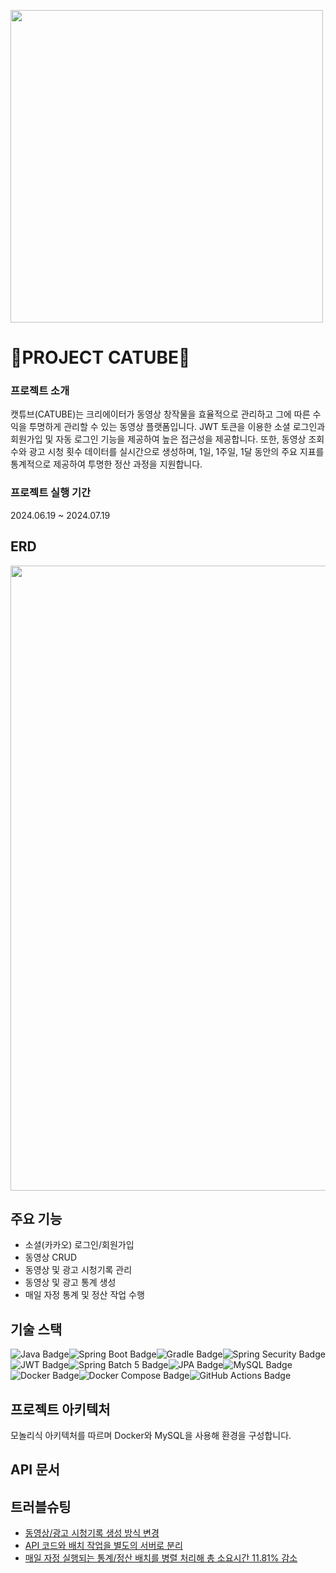 <p align="left">
  <img src="https://postfiles.pstatic.net/MjAyNDA3MjBfMjM0/MDAxNzIxNDEwNDExMDUz.CKXpW2vWbk0CpB2vtjDPlnixI046ROcbx28qJ6heHbog.ShKsdHjEK7f0I2penVHVqeNcT-5fPCIjMG56lOQbt4wg.PNG/SE-17a259f2-2116-4cd0-84b3-579aa4bc5bdc.png?type=w2000" width="500">
</p>

# **💸PROJECT CATUBE💸**

### 프로젝트 소개
캣튜브(CATUBE)는 크리에이터가 동영상 창작물을 효율적으로 관리하고 그에 따른 수익을 투명하게 관리할 수 있는 동영상 플랫폼입니다. JWT 토큰을 이용한 소셜 로그인과 회원가입 및 자동 로그인 기능을 제공하여 높은 접근성을 제공합니다. 또한, 동영상 조회수와 광고 시청 횟수 데이터를 실시간으로 생성하며, 1일, 1주일, 1달 동안의 주요 지표를 통계적으로 제공하여 투명한 정산 과정을 지원합니다.

### 프로젝트 실행 기간
2024.06.19 ~ 2024.07.19

## ERD
<p align="left">
  <img src="https://postfiles.pstatic.net/MjAyNDA3MjBfMjQ2/MDAxNzIxNDA2NjQ3MzI1.ZGJ0PU7MqhzjWNI6Mud8HD2MkMl7_dTfA1rNZXcraLMg.VbqIIziJs880PPOMoFtr_926H3-pPo_ulZAFw9n-0FIg.PNG/image.png?type=w2000" height="1000">
</p>

## 주요 기능
- 소셜(카카오) 로그인/회원가입
- 동영상 CRUD
- 동영상 및 광고 시청기록 관리
- 동영상 및 광고 통계 생성
- 매일 자정 통계 및 정산 작업 수행

## 기술 스택
<img src="https://img.shields.io/badge/Java-21-007396?style=for-the-badge&logo=java&logoColor=white" alt="Java Badge"><img src="https://img.shields.io/badge/Spring%20Boot-3.3.0-6DB33F?style=for-the-badge&logo=spring-boot&logoColor=white" alt="Spring Boot Badge"><img src="https://img.shields.io/badge/Gradle-8.8-02303A?style=for-the-badge&logo=gradle&logoColor=white" alt="Gradle Badge"><img src="https://img.shields.io/badge/Spring%20Security-6DB33F?style=for-the-badge&logo=Spring%20Security&logoColor=white" alt="Spring Security Badge"><img src="https://img.shields.io/badge/JWT-000000?style=for-the-badge&logo=json-web-tokens&logoColor=white" alt="JWT Badge"><img src="https://img.shields.io/badge/Spring%20Batch-5.0-6DB33F?style=for-the-badge&logo=spring&logoColor=white" alt="Spring Batch 5 Badge"><img src="https://img.shields.io/badge/JPA-59666C?style=for-the-badge&logo=Hibernate&logoColor=white" alt="JPA Badge"><img src="https://img.shields.io/badge/MySQL-4479A1?style=for-the-badge&logo=MySQL&logoColor=white" alt="MySQL Badge"><img src="https://img.shields.io/badge/Docker-2496ED?style=for-the-badge&logo=Docker&logoColor=white" alt="Docker Badge"><img src="https://img.shields.io/badge/Docker Compose-2496ED?style=for-the-badge&logo=Docker&logoColor=white" alt="Docker Compose Badge"><img src="https://img.shields.io/badge/GitHub%20Actions-2088FF?style=for-the-badge&logo=GitHub%20Actions&logoColor=white" alt="GitHub Actions Badge">

## 프로젝트 아키텍처
모놀리식 아키텍처를 따르며 Docker와 MySQL을 사용해 환경을 구성합니다.

## API 문서


## 트러블슈팅
- [동영상/광고 시청기록 생성 방식 변경](https://candle-wasp-12a.notion.site/0ccde46cc76a4a48b4614b2cfa5a4fc7?pvs=4)
- [API 코드와 배치 작업을 별도의 서버로 분리](https://candle-wasp-12a.notion.site/API-07e37cd7df134f98996c614f9c39cb34?pvs=4)
- [매일 자정 실행되는 통계/정산 배치를 병렬 처리해 총 소요시간 11.81% 감소](https://candle-wasp-12a.notion.site/11-81-74f69e5a189f48688724922f44dad937?pvs=4)
